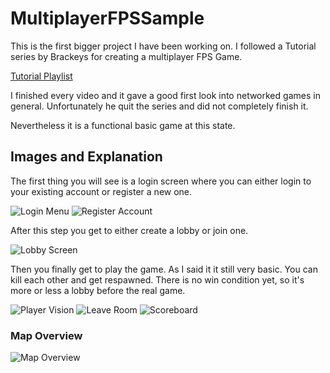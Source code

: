 # MultiplayerFPSSample
This is the first bigger project I have been working on.
I followed a Tutorial series by Brackeys for creating a multiplayer FPS Game.

[Tutorial Playlist](https://www.youtube.com/watch?v=UK57qdq_lak&list=PLPV2KyIb3jR5PhGqsO7G4PsbEC_Al-kPZ)

I finished every video and it gave a good first look into networked games in general. 
Unfortunately he quit the series and did not completely finish it.

Nevertheless it is a functional basic game at this state.

## Images and Explanation

The first thing you will see is a login screen where you can either login to your existing account or register a new one.

![Login Menu](https://imgur.com/u15v53f.png)
![Register Account](https://imgur.com/ZAbhTDH.png)

After this step you get to either create a lobby or join one.

![Lobby Screen](https://imgur.com/rbgMkh6.png)

Then you finally get to play the game. 
As I said it it still very basic. 
You can kill each other and get respawned.
There is no win condition yet, so it's more or less a lobby before the real game.

![Player Vision](https://imgur.com/XyYSfdU.png)
![Leave Room](https://imgur.com/05934ZP.png)
![Scoreboard](https://imgur.com/mUQy9OY.png)

### Map Overview
![Map Overview](https://imgur.com/JKB30QN.png)
